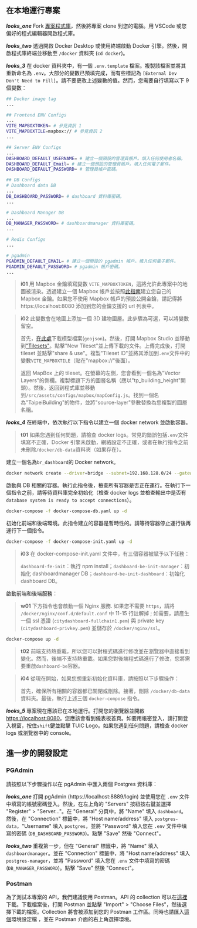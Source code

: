 ## 在本地運行專案

**_looks_one_** Fork [專案程式庫](https://github.com/tpe-doit/Taipei-City-Dashboard)，然後將專案 clone 到您的電腦。用 VSCode 或您偏好的程式編輯器開啟程式庫。

**_looks_two_** 透過開啟 Docker Desktop 或使用終端啟動 Docker 引擎。然後，開啟程式庫終端並移動至 `/docker` 資料夾 (`cd docker`)。

**_looks_3_** 在 docker 資料夾中，有一個 `.env.template` 檔案。複製該檔案並將其重新命名為 `.env`。大部分的變數已預填完成，而有些標記為 `[External Dev Don't Need to Fill]`。請不要更改上述變數的值。然而，您需要自行填寫以下 9 個變數：

```bash
## Docker image tag
...

## Frontend ENV Configs
...
VITE_MAPBOXTOKEN= # 參見資訊 1
VITE_MAPBOXTILE=mapbox:// # 參見資訊 2
...

## Server ENV Configs
...
DASHBOARD_DEFAULT_USERNAME= # 建立一個預設的管理員帳戶。填入任何使用者名稱。
DASHBOARD_DEFAULT_Email= # 建立一個預設的管理員帳戶。填入任何電子郵件。
DASHBOARD_DEFAULT_PASSWORD= # 管理員帳戶密碼。

## DB Configs
# Dashboard data DB
...
DB_DASHBOARD_PASSWORD= # dashboard 資料庫密碼。
...

# Dashboard Manager DB
...
DB_MANAGER_PASSWORD= # dashboardmanager 資料庫密碼。
...

# Redis Configs
...

# pgadmin
PGADMIN_DEFAULT_EMAIL= # 建立一個預設的 pgadmin 帳戶。填入任何電子郵件。
PGADMIN_DEFAULT_PASSWORD= # pgadmin 帳戶密碼。
...
```

> **i01**
> 用 Mapbox 金鑰填寫變數 `VITE_MAPBOXTOKEN`，這將允許此專案中的地圖被渲染。透過建立一個 Mapbox 帳戶並按照[此指南](https://docs.mapbox.com/help/getting-started/access-tokens/)建立您自己的 Mapbox 金鑰。如果您不使用 Mapbox 帳戶的預設公開金鑰，請記得將 https://localhost:8080 添加到您的金鑰支援的 url 列表中。

> **i02**
> 此變數會在地圖上添加一個 3D 建物圖層。此步驟為可選，可以將變數留空。
>
> 首先，[在此處](https://drive.google.com/file/d/1cMBrq1gmSNAioogFZNqA5IyAmhXoeLVs/view?usp=drive_link)下載模型檔案(`geojson`)。然後，打開 Mapbox Studio 並移動到["Tilesets"](https://studio.mapbox.com/tilesets/)。點擊"New Tileset"並上傳下載的文件。上傳完成後，打開 tileset 並點擊"share & use"。複製"Tileset ID"並將其添加到`.env`文件中的變數`VITE_MAPBOXTILE`（貼在"mapbox://"後面）。
>
> 返回 MapBox 上的 tileset。在螢幕的左側，您會看到一個名為"Vector Layers"的側欄。複製標題下方的圖層名稱（應以"tp_building_height"開頭）。然後，返回到程式庫並移動到`/src/assets/configs/mapbox/mapConfig.js`。找到一個名為"TaipeiBuilding"的物件，並將"source-layer"參數替換為您複製的圖層名稱。

**_looks_4_** 在終端中，依次執行以下指令以建立一個 docker network 並啟動容器。

> **t01**
> 如果您遇到任何問題，請檢查 docker logs。常見的錯誤包括`.env`文件填寫不正確，Docker 引擎未啟動，網絡設定不正確，或者在執行指令之前未刪除`/docker/db-data`資料夾（如果存在）。

建立一個名為`br_dashboard`的 Docker network。

```bash
docker network create --driver=bridge --subnet=192.168.128.0/24 --gateway=192.168.128.1  br_dashboard
```

啟動與 DB 相關的容器。執行此指令後，檢查所有容器是否正在運行。在執行下一個指令之前，請等待資料庫完全初始化（檢查 docker logs 並檢查輸出中是否有 `database system is ready to accept connections`）。

```bash
docker-compose -f docker-compose-db.yaml up -d
```

初始化前端和後端環境。此指令建立的容器是暫時性的。請等待容器停止運行後再運行下一個指令。

```bash
docker-compose -f docker-compose-init.yaml up -d
```

> **i03**
> 在 docker-compose-init.yaml 文件中，有三個容器被賦予以下任務：
>
> `dashboard-fe-init`：執行 npm install；`dashboard-be-init-manager`：初始化 dashboardmanager DB；`dashboard-be-init-dashboard`：初始化 dashboard DB。

啟動前端和後端服務：

> **w01**
> 下方指令也會啟動一個 Nginx 服務. 如果您不需要 `https`，請將 `/docker/nginx/conf.d/default.conf` 中 11-15 行註解掉 ; 如需要，請產生一個 ssl 憑證 (`citydashboard-fullchain1.pem`) 與 private key (`citydashboard-privkey.pem`) 並儲存於 `/docker/nginx/ssl`。

```bash
docker-compose up -d
```

> **t02**
> 前端支持熱重載，所以您可以對程式碼進行修改並在瀏覽器中直接看到變化。然而，後端不支持熱重載。如果您對後端程式碼進行了修改，您將需要重啟`dashboard-be`容器。

> **i04**
> 從現在開始，如果您想重新初始化資料庫，請按照以下步驟操作：
>
> 首先，確保所有相關的容器都已關閉或刪除。接著，刪除 `/docker/db-data` 資料夾。最後，執行上述三個 `docker-compose` 指令。

**_looks_5_** 專案現在應該已在本地運行。打開您的瀏覽器並開啟 [https://localhost:8080](https://localhost:8080)。您應該會看到儀表板首頁。如要用帳密登入，請打開登入視窗，按住`shift`鍵並點擊 TUIC Logo。如果您遇到任何問題，請檢查 docker logs 或瀏覽器中的 console。

## 進一步的開發設定

### PGAdmin

請按照以下步驟操作以在 pgAdmin 中匯入兩個 Postgres 資料庫：

**_looks_one_** 打開 pgAdmin (https://localhost:8889/login) 並使用您在 `.env` 文件中填寫的帳號密碼登入。然後，在左上角的 "Servers" 按紐按右鍵並選擇 "Register" > "Server..."。在 "General" 分頁中，將 "Name" 填入 `dashboard`。然後，在 "Connection" 標籤中，將 "Host name/address" 填入 `postgres-data`，"Username" 填入 `postgres`，並將 "Password" 填入您在 `.env` 文件中填寫的密碼 (`DB_DASHBOARD_PASSWORD`)。點擊 "Save" 然後 "Connect"。

**_looks_two_** 重複第一步，但在 "General" 標籤中，將 "Name" 填入 `dashboardmanager`。並在 "Connection" 標籤中，將 "Host name/address" 填入 `postgres-manager`，並將 "Password" 填入您在 `.env` 文件中填寫的密碼 (`DB_MANAGER_PASSWORD`)。點擊 "Save" 然後 "Connect"。

### Postman

為了測試本專案的 API，我們建議使用 Postman。API 的 collection 可以在<a href="/documentation/data/dashboard_postman.json" download>這裡</a>下載。下載檔案後，打開 Postman 並點擊 "Import" > "Choose Files"，然後選擇下載的檔案。Collection 將會被添加到您的 Postman 工作區。同時也請匯入<a href="/documentation/data/dashboard_postman_env.json" download>這個</a>環境設定檔 ，並在 Postman 介面的右上角選擇環境。
